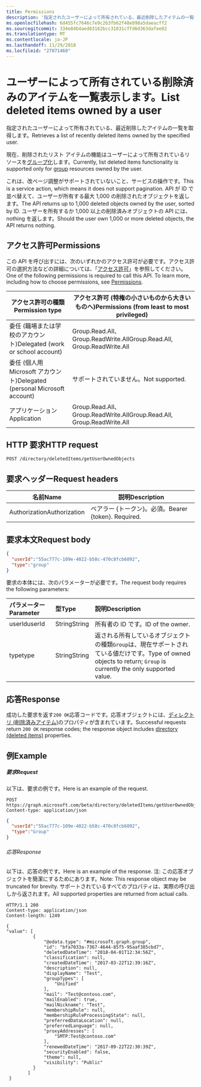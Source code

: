 ```yaml
---
title: Permissions
description: '指定されたユーザーによって所有されている、最近削除したアイテムの一覧を取得します。  '
ms.openlocfilehash: 6d455fc7646c7e9c2b3fb62f48e098a5daeacff2
ms.sourcegitcommit: 334e84b4aed63162bcc31831cffd6d363dafee02
ms.translationtype: MT
ms.contentlocale: ja-JP
ms.lasthandoff: 11/29/2018
ms.locfileid: "27071460"
---
```

# <a name="list-deleted-items-owned-by-a-user"></a><span data-ttu-id="cbe90-103">**ユーザーによって所有されている削除済みのアイテムを一覧表示します。**</span><span class="sxs-lookup"><span data-stu-id="cbe90-103">**List deleted items owned by a user**</span></span>

<span data-ttu-id="cbe90-104">指定されたユーザーによって所有されている、最近削除したアイテムの一覧を取得します。</span><span class="sxs-lookup"><span data-stu-id="cbe90-104">Retrieves a list of recently deleted items owned by the specified user.</span></span>  

<span data-ttu-id="cbe90-105">現在、削除されたリスト アイテムの機能はユーザーによって所有されているリソースを[グループ化](../resources/group.md)します。</span><span class="sxs-lookup"><span data-stu-id="cbe90-105">Currently, list deleted items functionality is supported only for [group](../resources/group.md) resources owned by the user.</span></span>

<span data-ttu-id="cbe90-106">これは、改ページ調整がサポートされていないこと、サービスの操作です。</span><span class="sxs-lookup"><span data-stu-id="cbe90-106">This is a service action, which means it does not support pagination.</span></span>  <span data-ttu-id="cbe90-107">API が ID で並べ替えて、ユーザーが所有する最大 1,000 の削除されたオブジェクトを返します。</span><span class="sxs-lookup"><span data-stu-id="cbe90-107">The API returns up to 1,000 deleted objects owned by the user, sorted by ID.</span></span>  <span data-ttu-id="cbe90-108">ユーザーを所有するか 1,000 以上の削除済みオブジェクトの API には、nothing を返します。</span><span class="sxs-lookup"><span data-stu-id="cbe90-108">Should the user own 1,000 or more deleted objects, the API returns nothing.</span></span>

## <a name="permissions"></a><span data-ttu-id="cbe90-109">アクセス許可</span><span class="sxs-lookup"><span data-stu-id="cbe90-109">Permissions</span></span>

<span data-ttu-id="cbe90-p102">この API を呼び出すには、次のいずれかのアクセス許可が必要です。アクセス許可の選択方法などの詳細については、「[アクセス許可](https://developer.microsoft.com/graph/docs/concepts/permissions_reference)」を参照してください。</span><span class="sxs-lookup"><span data-stu-id="cbe90-p102">One of the following permissions is required to call this API. To learn more, including how to choose permissions, see [Permissions](https://developer.microsoft.com/graph/docs/concepts/permissions_reference).</span></span>

| <span data-ttu-id="cbe90-112">アクセス許可の種類</span><span class="sxs-lookup"><span data-stu-id="cbe90-112">Permission type</span></span> | <span data-ttu-id="cbe90-113">アクセス許可 (特権の小さいものから大きいものへ)</span><span class="sxs-lookup"><span data-stu-id="cbe90-113">Permissions (from least to most privileged)</span></span> |
| --- | --- |
| <span data-ttu-id="cbe90-114">委任 (職場または学校のアカウント)</span><span class="sxs-lookup"><span data-stu-id="cbe90-114">Delegated (work or school account)</span></span> | <span data-ttu-id="cbe90-115">Group.Read.All、Group.ReadWrite.All</span><span class="sxs-lookup"><span data-stu-id="cbe90-115">Group.Read.All, Group.ReadWrite.All</span></span> |
| <span data-ttu-id="cbe90-116">委任 (個人用 Microsoft アカウント)</span><span class="sxs-lookup"><span data-stu-id="cbe90-116">Delegated (personal Microsoft account)</span></span> |  <span data-ttu-id="cbe90-117">サポートされていません。</span><span class="sxs-lookup"><span data-stu-id="cbe90-117">Not supported.</span></span> |
| <span data-ttu-id="cbe90-118">アプリケーション</span><span class="sxs-lookup"><span data-stu-id="cbe90-118">Application</span></span> | <span data-ttu-id="cbe90-119">Group.Read.All、Group.ReadWrite.All</span><span class="sxs-lookup"><span data-stu-id="cbe90-119">Group.Read.All, Group.ReadWrite.All</span></span>  |

## <a name="http-request"></a><span data-ttu-id="cbe90-120">HTTP 要求</span><span class="sxs-lookup"><span data-stu-id="cbe90-120">HTTP request</span></span>

``` http
POST /directory/deletedItems/getUserOwnedObjects
```

## <a name="request-headers"></a><span data-ttu-id="cbe90-121">要求ヘッダー</span><span class="sxs-lookup"><span data-stu-id="cbe90-121">Request headers</span></span>

| <span data-ttu-id="cbe90-122">**名前**</span><span class="sxs-lookup"><span data-stu-id="cbe90-122">**Name**</span></span>      | <span data-ttu-id="cbe90-123">**説明**</span><span class="sxs-lookup"><span data-stu-id="cbe90-123">**Description**</span></span>           |
| ------------- | ------------------------- |
| <span data-ttu-id="cbe90-124">Authorization</span><span class="sxs-lookup"><span data-stu-id="cbe90-124">Authorization</span></span> | <span data-ttu-id="cbe90-p103">ベアラー {トークン}。必須。</span><span class="sxs-lookup"><span data-stu-id="cbe90-p103">Bearer {token}. Required.</span></span> |

## <a name="request-body"></a><span data-ttu-id="cbe90-127">要求本文</span><span class="sxs-lookup"><span data-stu-id="cbe90-127">Request body</span></span>

```json
{
  "userId":"55ac777c-109e-4022-b58c-470c8fcb6892",
  "type":"group"
}
```

<span data-ttu-id="cbe90-128">要求の本体には、次のパラメーターが必要です。</span><span class="sxs-lookup"><span data-stu-id="cbe90-128">The request body requires the following parameters:</span></span>

| <span data-ttu-id="cbe90-129">パラメーター</span><span class="sxs-lookup"><span data-stu-id="cbe90-129">Parameter</span></span>    | <span data-ttu-id="cbe90-130">型</span><span class="sxs-lookup"><span data-stu-id="cbe90-130">Type</span></span> |<span data-ttu-id="cbe90-131">説明</span><span class="sxs-lookup"><span data-stu-id="cbe90-131">Description</span></span>|
|:---------------|:--------|:----------|
|<span data-ttu-id="cbe90-132">userId</span><span class="sxs-lookup"><span data-stu-id="cbe90-132">userId</span></span>|<span data-ttu-id="cbe90-133">String</span><span class="sxs-lookup"><span data-stu-id="cbe90-133">String</span></span>|<span data-ttu-id="cbe90-134">所有者の ID です。</span><span class="sxs-lookup"><span data-stu-id="cbe90-134">ID of the owner.</span></span>|
|<span data-ttu-id="cbe90-135">type</span><span class="sxs-lookup"><span data-stu-id="cbe90-135">type</span></span>|<span data-ttu-id="cbe90-136">String</span><span class="sxs-lookup"><span data-stu-id="cbe90-136">String</span></span>|<span data-ttu-id="cbe90-137">返される所有しているオブジェクトの種類`Group`は、現在サポートされている値だけです。</span><span class="sxs-lookup"><span data-stu-id="cbe90-137">Type of owned objects to return; `Group` is currently the only supported value.</span></span>|

## <a name="response"></a><span data-ttu-id="cbe90-138">応答</span><span class="sxs-lookup"><span data-stu-id="cbe90-138">Response</span></span>

<span data-ttu-id="cbe90-139">成功した要求を返す`200 OK`応答コードです。応答オブジェクトには、[ディレクトリ (削除済みアイテム)](../resources/directory.md)のプロパティが含まれています。</span><span class="sxs-lookup"><span data-stu-id="cbe90-139">Successful requests return `200 OK` response codes; the response object includes [directory (deleted items)](../resources/directory.md) properties.</span></span>

## <a name="example"></a><span data-ttu-id="cbe90-140">例</span><span class="sxs-lookup"><span data-stu-id="cbe90-140">Example</span></span>

##### <a name="request"></a><span data-ttu-id="cbe90-141">要求</span><span class="sxs-lookup"><span data-stu-id="cbe90-141">Request</span></span>

<span data-ttu-id="cbe90-142">以下は、要求の例です。</span><span class="sxs-lookup"><span data-stu-id="cbe90-142">Here is an example of the request.</span></span>

``` http
POST https://graph.microsoft.com/beta/directory/deletedItems/getUserOwnedObjects
Content-type: application/json
```

``` json
{
  "userId":"55ac777c-109e-4022-b58c-470c8fcb6892",
  "type":"Group"
}
```

###### <a name="response"></a><span data-ttu-id="cbe90-143">応答</span><span class="sxs-lookup"><span data-stu-id="cbe90-143">Response</span></span>

<span data-ttu-id="cbe90-144">以下は、応答の例です。</span><span class="sxs-lookup"><span data-stu-id="cbe90-144">Here is an example of the response.</span></span> <span data-ttu-id="cbe90-145">注: この応答オブジェクトを簡潔にするためにあります。</span><span class="sxs-lookup"><span data-stu-id="cbe90-145">Note: This response object may be truncated for brevity.</span></span> <span data-ttu-id="cbe90-146">サポートされているすべてのプロパティは、実際の呼び出しから返されます。</span><span class="sxs-lookup"><span data-stu-id="cbe90-146">All supported properties are returned from actual calls.</span></span>

``` http
HTTP/1.1 200
Content-type: application/json
Content-length: 1249

{
"value": [
          {
              "@odata.type": "#microsoft.graph.group",
              "id": "bfa7033a-7367-4644-85f5-95aaf385cbd7",
              "deletedDateTime": "2018-04-01T12:34:56Z",
              "classification": null,
              "createdDateTime": "2017-03-22T12:39:16Z",
              "description": null,
              "displayName": "Test",
              "groupTypes": [
                  "Unified"
              ],
              "mail": "Test@contoso.com",
              "mailEnabled": true,
              "mailNickname": "Test",
              "membershipRule": null,
              "membershipRuleProcessingState": null,
              "preferredDataLocation": null,
              "preferredLanguage": null,
              "proxyAddresses": [
                  "SMTP:Test@contoso.com"
              ],
              "renewedDateTime": "2017-09-22T22:30:39Z",
              "securityEnabled": false,
              "theme": null,
              "visibility": "Public"
          } 
        ]
 }
```



